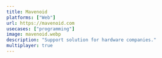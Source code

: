 ```yaml
---
title: Mavenoid
platforms: ["Web"]
url: https://mavenoid.com
usecases: ["programming"]
image: mavenoid.webp
description: "Support solution for hardware companies."
multiplayer: true
---
```

